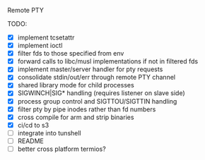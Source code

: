 Remote PTY

TODO:
- [x] implement tcsetattr
- [x] implement ioctl
- [x] filter fds to those specified from env
- [x] forward calls to libc/musl implementations if not in filtered fds
- [x] implement master/server handler for pty requests
- [x] consolidate stdin/out/err through remote PTY channel
- [x] shared library mode for child processes
- [x] SIGWINCH|SIG* handling (requires listener on slave side)
- [x] process group control and SIGTTOU/SIGTTIN handling
- [x] filter pty by pipe inodes rather than fd numbers
- [x] cross compile for arm and strip binaries
- [x] ci/cd to s3
- [ ] integrate into tunshell
- [ ] README
- [ ] better cross platform termios?